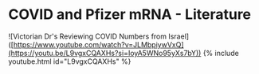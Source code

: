 # COVID and Pfizer mRNA - Literature



![Victorian Dr's Reviewing COVID Numbers from Israel]
([https://www.youtube.com/watch?v=JLMbpiywVxQ](https://youtu.be/L9vgxCQAXHs?si=IoyA5WNo95yXs7bY))
{% include youtube.html id="L9vgxCQAXHs" %}
